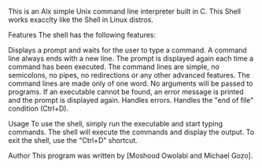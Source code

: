 This is an Alx simple Unix command line interpreter built in C.
This Shell works exacclty like the Shell in Linux distros.

Features
The shell has the following features:

Displays a prompt and waits for the user to type a command. A command line always ends with a new line.
The prompt is displayed again each time a command has been executed.
The command lines are simple, no semicolons, no pipes, no redirections or any other advanced features.
The command lines are made only of one word. No arguments will be passed to programs.
If an executable cannot be found, an error message is printed and the prompt is displayed again.
Handles errors.
Handles the "end of file" condition (Ctrl+D).


Usage
To use the shell, simply run the executable and start typing commands. The shell will execute the commands and display the output. To exit the shell, use the "Ctrl+D" shortcut.

Author
This program was written by [Moshood Owolabi and Michael Gozo].
